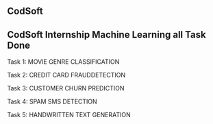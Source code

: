 ## CodSoft
## CodSoft  Internship Machine Learning all Task Done 

Task 1: MOVIE GENRE CLASSIFICATION

 Task 2: CREDIT CARD FRAUDDETECTION

Task 3: CUSTOMER CHURN PREDICTION

 Task 4: SPAM SMS DETECTION

Task 5: HANDWRITTEN TEXT GENERATION



